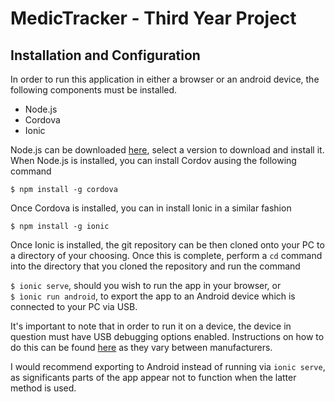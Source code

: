# MedicTracker - Third Year Project

## Installation and Configuration

In order to run this application in either a browser or an android device, the following components must be installed. 

* Node.js
* Cordova
* Ionic

Node.js can be downloaded [here](http://nodejs.org/), select a version to download and install it. When Node.js is installed, you can install Cordov ausing the following command

`$ npm install -g cordova`

Once Cordova is installed, you can in install Ionic in a similar fashion

`$ npm install -g ionic`

Once Ionic is installed, the git repository can be then cloned onto your PC to a directory of your choosing. Once this is complete, perform a `cd` command into the directory that you cloned the repository and run the command

`$ ionic serve`, should you wish to run the app in your browser, or  
`$ ìonic run android`, to export the app to an Android device which is connected to your PC via USB.

It's important to note that in order to run it on a device, the device in question must have USB debugging options enabled. Instructions on how to do this can be found [here](https://developer.android.com/studio/run/device.html) as they vary between manufacturers.

I would recommend exporting to Android instead of running via `ionic serve`, as significants parts of the app appear not to function when the latter method is used.
